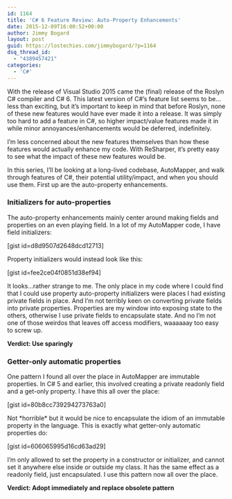 ```yaml
---
id: 1164
title: 'C# 6 Feature Review: Auto-Property Enhancements'
date: 2015-12-09T16:00:52+00:00
author: Jimmy Bogard
layout: post
guid: https://lostechies.com/jimmybogard/?p=1164
dsq_thread_id:
  - "4389457421"
categories:
  - 'C#'
---
```

With the release of Visual Studio 2015 came the (final) release of the Roslyn C# compiler and C# 6. This latest version of C#&#8217;s feature list seems to be&#8230;less than exciting, but it&#8217;s important to keep in mind that before Roslyn, none of these new features would have ever made it into a release. It was simply too hard to add a feature in C#, so higher impact/value features made it in while minor annoyances/enhancements would be deferred, indefinitely.

I&#8217;m less concerned about the new features themselves than how these features would actually enhance my code. With ReSharper, it&#8217;s pretty easy to see what the impact of these new features would be.

In this series, I&#8217;ll be looking at a long-lived codebase, AutoMapper, and walk through features of C#, their potential utility/impact, and when you should use them. First up are the auto-property enhancements.

### Initializers for auto-properties

The auto-property enhancements mainly center around making fields and properties on an even playing field. In a lot of my AutoMapper code, I have field initializers:

[gist id=d8d9507d2648dcd12713]

Property initializers would instead look like this:

[gist id=fee2ce04f0851d38ef94]

It looks&#8230;rather strange to me. The only place in my code where I could find that I could use property auto-property initializers were places I had existing private fields in place. And I&#8217;m not terribly keen on converting private fields into private properties. Properties are my window into exposing state to the others, otherwise I use private fields to encapsulate state. And no I&#8217;m not one of those weirdos that leaves off access modifiers, waaaaaay too easy to screw up.

**Verdict: Use sparingly**

### Getter-only automatic properties

One pattern I found all over the place in AutoMapper are immutable properties. In C# 5 and earlier, this involved creating a private readonly field and a get-only property. I have this all over the place:

[gist id=80b8cc739294273763a0]

Not \*horrible\* but it would be nice to encapsulate the idiom of an immutable property in the language. This is exactly what getter-only automatic properties do:

[gist id=606065995d16cd63ad29]

I&#8217;m only allowed to set the property in a constructor or initializer, and cannot set it anywhere else inside or outside my class. It has the same effect as a readonly field, just encapsulated. I use this pattern now all over the place.

**Verdict: Adopt immediately and replace obsolete pattern**